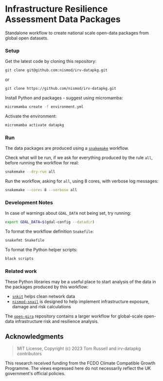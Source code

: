 # Infrastructure Resilience Assessment Data Packages

Standalone workflow to create national scale open-data packages from global open
datasets.

### Setup

Get the latest code by cloning this repository:

```bash
git clone git@github.com:nismod/irv-datapkg.git
```

or

```bash
git clone https://github.com/nismod/irv-datapkg.git
```

Install Python and packages - suggest using micromamba:

```bash
micromamba create -f environment.yml
```

Activate the environment:

```bash
micromamba activate datapkg
```

### Run

The data packages are produced using a
[`snakemake`](https://snakemake.readthedocs.io/) workflow.

Check what will be run, if we ask for everything produced by the rule `all`,
before running the workflow for real:

```bash
snakemake --dry-run all
```

Run the workflow, asking for `all`, using 8 cores, with verbose log messages:

```bash
snakemake --cores 8 --verbose all
```

### Development Notes

In case of warnings about `GDAL_DATA` not being set, try running:

```bash
export GDAL_DATA=$(gdal-config --datadir)
```

To format the workflow definition `Snakefile`:

```bash
snakefmt Snakefile
```

To format the Python helper scripts:

```bash
black scripts
```

### Related work

These Python libraries may be a useful place to start analysis of the data in
the packages produced by this workflow:

- [`snkit`](https://github.com/tomalrussell/snkit) helps clean network data
- [`nismod-snail`](https://github.com/nismod/snail) is designed to help
  implement infrastructure exposure, damage and risk calculations

The [`open-gira`](https://github.com/nismod/snail) repository contains a larger
workflow for global-scale open-data infrastructure risk and resilience analysis.

## Acknowledgments

> MIT License, Copyright (c) 2023 Tom Russell and irv-datapkg contributors

This research received funding from the FCDO Climate Compatible Growth
Programme. The views expressed here do not necessarily reflect the UK
government's official policies.
